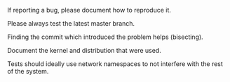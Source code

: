 If reporting a bug, please document how to reproduce it.

Please always test the latest master branch.

Finding the commit which introduced the problem helps (bisecting).

Document the kernel and distribution that were used.

Tests should ideally use network namespaces to not interfere with the rest of the system.
